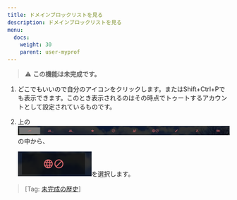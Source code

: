 ```yaml
---
title: ドメインブロックリストを見る
description: ドメインブロックリストを見る
menu:
  docs:
    weight: 30
    parent: user-myprof
---
```


> ⚠️ **この機能は未完成です。**

1. どこでもいいので自分のアイコンをクリックします。またはShift+Ctrl+Pでも表示できます。このとき表示されるのはその時点でトゥートするアカウントとして設定されているものです。
2. 上の![user2](https://raw.githubusercontent.com/cutls/TheDeskDocs/master/media/user2.png)の中から、  

   ![user9](https://raw.githubusercontent.com/cutls/TheDeskDocs/master/media/user9.png)を選択します。  

> \[Tag: [未完成の歴史](https://docs.thedesk.top/?q=未完成の歴史)\]

